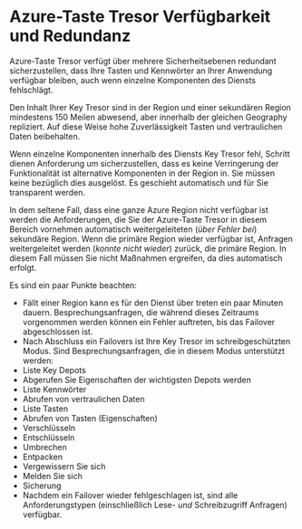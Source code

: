 <properties
    pageTitle="Was zu tun ist im Falle einer Azure service Unterbrechung, die Azure-Taste Tresor wirkt sich auf | Microsoft Azure"
    description="Erfahren Sie, was zu tun ist im Falle einer Unterbrechung Azure Service, die Azure-Taste Tresor auswirkt."
    services="key-vault"
    documentationCenter=""
    authors="adamglick"
    manager="mbaldwin"
    editor=""/>

<tags
    ms.service="key-vault"
    ms.workload="key-vault"
    ms.tgt_pltfrm="na"
    ms.devlang="na"
    ms.topic="article"
    ms.date="08/26/2016"
    ms.author="sumedhb;aglick"/>


# <a name="azure-key-vault-availability-and-redundancy"></a>Azure-Taste Tresor Verfügbarkeit und Redundanz

Azure-Taste Tresor verfügt über mehrere Sicherheitsebenen redundant sicherzustellen, dass Ihre Tasten und Kennwörter an Ihrer Anwendung verfügbar bleiben, auch wenn einzelne Komponenten des Diensts fehlschlägt.

Den Inhalt Ihrer Key Tresor sind in der Region und einer sekundären Region mindestens 150 Meilen abwesend, aber innerhalb der gleichen Geography repliziert. Auf diese Weise hohe Zuverlässigkeit Tasten und vertraulichen Daten beibehalten.

Wenn einzelne Komponenten innerhalb des Diensts Key Tresor fehl, Schritt dienen Anforderung um sicherzustellen, dass es keine Verringerung der Funktionalität ist alternative Komponenten in der Region in. Sie müssen keine bezüglich dies ausgelöst. Es geschieht automatisch und für Sie transparent werden.

In dem seltene Fall, dass eine ganze Azure Region nicht verfügbar ist werden die Anforderungen, die Sie der Azure-Taste Tresor in diesem Bereich vornehmen automatisch weitergeleiteten (*über Fehler bei*) sekundäre Region. Wenn die primäre Region wieder verfügbar ist, Anfragen weitergeleitet werden (*konnte nicht wieder*) zurück, die primäre Region. In diesem Fall müssen Sie nicht Maßnahmen ergreifen, da dies automatisch erfolgt.

Es sind ein paar Punkte beachten:

* Fällt einer Region kann es für den Dienst über treten ein paar Minuten dauern. Besprechungsanfragen, die während dieses Zeitraums vorgenommen werden können ein Fehler auftreten, bis das Failover abgeschlossen ist.
* Nach Abschluss ein Failovers ist Ihre Key Tresor im schreibgeschützten Modus. Sind Besprechungsanfragen, die in diesem Modus unterstützt werden:
 * Liste Key Depots
 * Abgerufen Sie Eigenschaften der wichtigsten Depots werden
 * Liste Kennwörter
 * Abrufen von vertraulichen Daten
 * Liste Tasten
 * Abrufen von Tasten (Eigenschaften)
 * Verschlüsseln
 * Entschlüsseln
 * Umbrechen
 * Entpacken
 * Vergewissern Sie sich
 * Melden Sie sich
 * Sicherung
* Nachdem ein Failover wieder fehlgeschlagen ist, sind alle Anforderungstypen (einschließlich Lese- *und* Schreibzugriff Anfragen) verfügbar.
